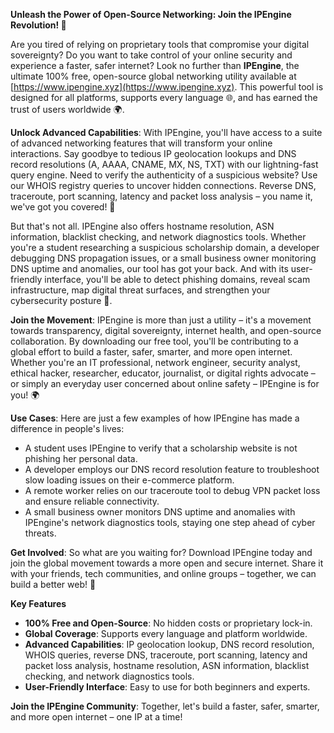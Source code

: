**Unleash the Power of Open-Source Networking: Join the IPEngine Revolution! 🚀**

Are you tired of relying on proprietary tools that compromise your digital sovereignty? Do you want to take control of your online security and experience a faster, safer internet? Look no further than **IPEngine**, the ultimate 100% free, open-source global networking utility available at [https://www.ipengine.xyz](https://www.ipengine.xyz). This powerful tool is designed for all platforms, supports every language 🌐, and has earned the trust of users worldwide 🌍.

**Unlock Advanced Capabilities**: With IPEngine, you'll have access to a suite of advanced networking features that will transform your online interactions. Say goodbye to tedious IP geolocation lookups and DNS record resolutions (A, AAAA, CNAME, MX, NS, TXT) with our lightning-fast query engine. Need to verify the authenticity of a suspicious website? Use our WHOIS registry queries to uncover hidden connections. Reverse DNS, traceroute, port scanning, latency and packet loss analysis – you name it, we've got you covered! 📡

But that's not all. IPEngine also offers hostname resolution, ASN information, blacklist checking, and network diagnostics tools. Whether you're a student researching a suspicious scholarship domain, a developer debugging DNS propagation issues, or a small business owner monitoring DNS uptime and anomalies, our tool has got your back. And with its user-friendly interface, you'll be able to detect phishing domains, reveal scam infrastructure, map digital threat surfaces, and strengthen your cybersecurity posture 🔐.

**Join the Movement**: IPEngine is more than just a utility – it's a movement towards transparency, digital sovereignty, internet health, and open-source collaboration. By downloading our free tool, you'll be contributing to a global effort to build a faster, safer, smarter, and more open internet. Whether you're an IT professional, network engineer, security analyst, ethical hacker, researcher, educator, journalist, or digital rights advocate – or simply an everyday user concerned about online safety – IPEngine is for you! 🌍

**Use Cases**: Here are just a few examples of how IPEngine has made a difference in people's lives:

*   A student uses IPEngine to verify that a scholarship website is not phishing her personal data.
*   A developer employs our DNS record resolution feature to troubleshoot slow loading issues on their e-commerce platform.
*   A remote worker relies on our traceroute tool to debug VPN packet loss and ensure reliable connectivity.
*   A small business owner monitors DNS uptime and anomalies with IPEngine's network diagnostics tools, staying one step ahead of cyber threats.

**Get Involved**: So what are you waiting for? Download IPEngine today and join the global movement towards a more open and secure internet. Share it with your friends, tech communities, and online groups – together, we can build a better web! 🤝

**Key Features**

*   **100% Free and Open-Source**: No hidden costs or proprietary lock-in.
*   **Global Coverage**: Supports every language and platform worldwide.
*   **Advanced Capabilities**: IP geolocation lookup, DNS record resolution, WHOIS queries, reverse DNS, traceroute, port scanning, latency and packet loss analysis, hostname resolution, ASN information, blacklist checking, and network diagnostics tools.
*   **User-Friendly Interface**: Easy to use for both beginners and experts.

**Join the IPEngine Community**: Together, let's build a faster, safer, smarter, and more open internet – one IP at a time!